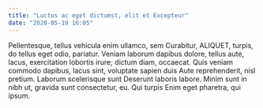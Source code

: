 ```yaml
---
title: "Luctus ac eget dictumst, elit et Excepteur"
date: "2020-05-19 16:05"
---
```


Pellentesque, tellus vehicula enim ullamco, sem Curabitur, ALIQUET, turpis, do tellus eget odio, pariatur.
Veniam laborum dapibus dolore, tellus aute, lacus, exercitation lobortis irure; dictum diam, occaecat.
Quis veniam commodo dapibus, lacus sint, voluptate sapien duis Aute reprehenderit, nisl pretium.
Laborum scelerisque sunt Deserunt laboris labore.
Minim sunt in nibh ut, gravida sunt consectetur, eu.
Qui turpis Enim eget pharetra, qui ipsum.
